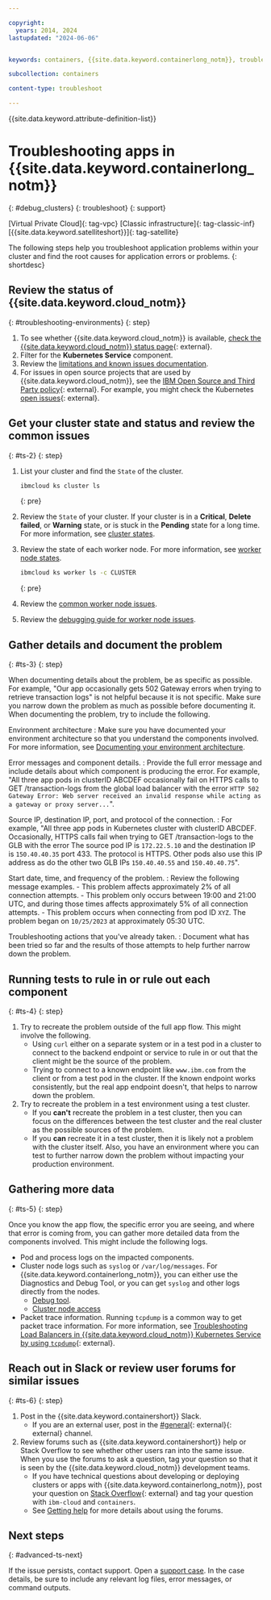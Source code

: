 ```yaml
---

copyright: 
  years: 2014, 2024
lastupdated: "2024-06-06"


keywords: containers, {{site.data.keyword.containerlong_notm}}, troubleshooting apps, app debugging, application troublshooting in clusters

subcollection: containers

content-type: troubleshoot

---
```


{{site.data.keyword.attribute-definition-list}}


# Troubleshooting apps in {{site.data.keyword.containerlong_notm}}
{: #debug_clusters}
{: troubleshoot}
{: support}

[Virtual Private Cloud]{: tag-vpc} [Classic infrastructure]{: tag-classic-inf} [{{site.data.keyword.satelliteshort}}]{: tag-satellite}

The following steps help you troubleshoot application problems within your cluster and find the root causes for application errors or problems.
{: shortdesc}


## Review the status of {{site.data.keyword.cloud_notm}}
{: #troubleshooting-environments}
{: step}

1. To see whether {{site.data.keyword.cloud_notm}} is available, [check the {{site.data.keyword.cloud_notm}} status page](https://cloud.ibm.com/status?selected=status){: external}.
2. Filter for the **Kubernetes Service** component.
3. Review the [limitations and known issues documentation](/docs/containers?topic=containers-limitations).
4. For issues in open source projects that are used by {{site.data.keyword.cloud_notm}}, see the [IBM Open Source and Third Party policy](https://www.ibm.com/support/pages/node/737271){: external}. For example, you might check the Kubernetes [open issues](https://github.com/kubernetes/kubernetes/issues){: external}.


## Get your cluster state and status and review the common issues
{: #ts-2}
{: step}

1. List your cluster and find the `State` of the cluster.

    ```sh
    ibmcloud ks cluster ls
    ```
    {: pre}

1. Review the `State` of your cluster. If your cluster is in a **Critical**, **Delete failed**, or **Warning** state, or is stuck in the **Pending** state for a long time. For more information, see [cluster states](/docs/containers?topic=containers-cluster-states-reference). 

1. Review the state of each worker node. For more information, see [worker node states](/docs/containers?topic=containers-worker-node-state-reference).
    ```sh
    ibmcloud ks worker ls -c CLUSTER
    ```
    {: pre}

1. Review the [common worker node issues](/docs/containers?topic=containers-common_worker_nodes_issues). 

1. Review the [debugging guide for worker node issues](/docs/containers?topic=containers-debug_worker_nodes).

## Gather details and document the problem
{: #ts-3}
{: step}

When documenting details about the problem, be as specific as possible. For example, "Our app occasionally gets 502 Gateway errors when trying to retrieve transaction logs" is not helpful because it is not specific. Make sure you narrow down the problem as much as possible before documenting it. When documenting the problem, try to include the following.

Environment architecture
:   Make sure you have documented your environment architecture so that you understand the components involved. For more information, see [Documenting your environment architecture](/docs/containers?topic=containers-document-environment).

Error messages and component details.
:   Provide the full error message and include details about which component is producing the error. For example, "All three app pods in clusterID ABCDEF occasionally fail on HTTPS calls to GET /transaction-logs from the global load balancer with the error `HTTP 502 Gateway Error: Web server received an invalid response while acting as a gateway or proxy server...`".

Source IP, destination IP, port, and protocol of the connection.
:   For example, "All three app pods in Kubernetes cluster with clusterID ABCDEF. Occasionally, HTTPS calls fail when trying to GET /transaction-logs to the GLB with the error The source pod IP is `172.22.5.10` and the destination IP is `150.40.40.35` port 433. The protocol is HTTPS. Other pods also use this IP address as do the other two GLB IPs `150.40.40.55` and `150.40.40.75`".

Start date, time, and frequency of the problem.
:   Review the following message examples.
    - This problem affects approximately 2% of all connection attempts.
    - This problem only occurs between 19:00 and 21:00 UTC, and during those times affects approximately 5% of all connection attempts.
    - This problem occurs when connecting from pod ID `XYZ`. The problem began on `10/25/2023` at approximately 05:30 UTC.

Troubleshooting actions that you've already taken.
:   Document what has been tried so far and the results of those attempts to help further narrow down the problem.

## Running tests to rule in or rule out each component
{: #ts-4}
{: step}

1. Try to recreate the problem outside of the full app flow. This might involve the following.
    - Using `curl` either on a separate system or in a test pod in a cluster to connect to the backend endpoint or service to rule in or out that the client might be the source of the problem.
    - Trying to connect to a known endpoint like `www.ibm.com` from the client or from a test pod in the cluster. If the known endpoint works consistently, but the real app endpoint doesn't, that helps to narrow down the problem.
2. Try to recreate the problem in a test environment using a test cluster.
    - If you **can't** recreate the problem in a test cluster, then you can focus on the differences between the test cluster and the real cluster as the possible sources of the problem.
    - If you **can** recreate it in a test cluster, then it is likely not a problem with the cluster itself. Also, you have an environment where you can test to further narrow down the problem without impacting your production environment.

## Gathering more data
{: #ts-5}
{: step}

Once you know the app flow, the specific error you are seeing, and where that error is coming from, you can gather more detailed data from the components involved. This might include the following logs.

- Pod and process logs on the impacted components.
- Cluster node logs such as `syslog` or `/var/log/messages`. For {{site.data.keyword.containerlong_notm}}, you can either use the Diagnostics and Debug Tool, or you can get `syslog` and other logs directly from the nodes.
    - [Debug tool](/docs/containers?topic=containers-debug-tool).
    - [Cluster node access](/docs/containers?topic=containers-cs_ssh_worker)
- Packet trace information. Running `tcpdump` is a common way to get packet trace information. For more information, see [Troubleshooting Load Balancers in {{site.data.keyword.cloud_notm}} Kubernetes Service by using `tcpdump`](https://www.ibm.com/blog/troubleshooting-load-balancers-in-ibm-cloud-kubernetes-service-using-tcpdump/){: external}.

## Reach out in Slack or review user forums for similar issues
{: #ts-6}
{: step}

1. Post in the {{site.data.keyword.containershort}} Slack.
    * If you are an external user, post in the [#general](https://ibm-cloud-success.slack.com/archives/C4G6362ER){: external}{: external} channel. 
1. Review forums such as {{site.data.keyword.containershort}} help or Stack Overflow to see whether other users ran into the same issue. When you use the forums to ask a question, tag your question so that it is seen by the {{site.data.keyword.cloud_notm}} development teams.
    * If you have technical questions about developing or deploying clusters or apps with {{site.data.keyword.containerlong_notm}}, post your question on [Stack Overflow](https://stackoverflow.com/questions/tagged/ibm-cloud+containers){: external} and tag your question with `ibm-cloud` and `containers`.
    * See [Getting help](/docs/get-support?topic=get-support-using-avatar) for more details about using the forums.


## Next steps
{: #advanced-ts-next}

If the issue persists, contact support. Open a [support case](/docs/get-support?topic=get-support-using-avatar). In the case details, be sure to include any relevant log files, error messages, or command outputs.






